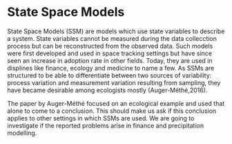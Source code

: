 # State Space Models
State Space Models (SSM) are models which use state variables to describe a system. State variables cannot
be measured during the data collecction process but can be reconstructed from the observed data. Such
models were first developed and used in space tracking settings but have since seen an increase in adoption
rate in other fields. Today, they are used in displines like finance, ecology and medicine to name a few.
As SSMs are structured to be able to differentiate between two sources of variability: process variation
and measurement variation resulting from sampling, they have became desirable among ecologists mostly
(Auger-Méthé,2016).

The paper by Auger-Méthé focused on an ecological example and used that alone to come to a
conclusion. This should make us ask if this conclusion applies to other settings in which SSMs are used. We
are going to investigate if the reported problems arise in finance and precipitation modelling.

